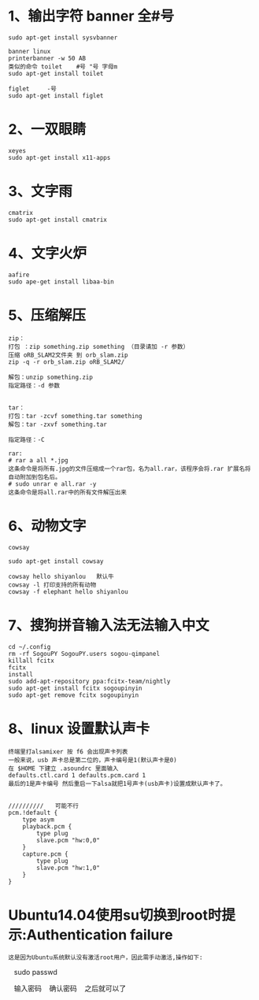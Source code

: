 # 1、输出字符 banner   全#号
    sudo apt-get install sysvbanner

    banner linux
    printerbanner -w 50 AB
    类似的命令 toilet    #号 "号 字母m
    sudo apt-get install toilet

    figlet     -号
    sudo apt-get install figlet


# 2、一双眼睛
    xeyes
    sudo apt-get install x11-apps



# 3、文字雨
    cmatrix
    sudo apt-get install cmatrix


# 4、文字火炉
    aafire
    sudo ape-get install libaa-bin



# 5、压缩解压
    zip：
    打包 ：zip something.zip something （目录请加 -r 参数）
    压缩 oRB_SLAM2文件夹 到 orb_slam.zip
    zip -q -r orb_slam.zip oRB_SLAM2/

    解包：unzip something.zip
    指定路径：-d 参数


    tar：
    打包：tar -zcvf something.tar something
    解包：tar -zxvf something.tar

    指定路径：-C 

    rar:
    # rar a all *.jpg
    这条命令是将所有.jpg的文件压缩成一个rar包，名为all.rar，该程序会将.rar 扩展名将自动附加到包名后。
    # sudo unrar e all.rar -y
    这条命令是将all.rar中的所有文件解压出来


# 6、动物文字
    cowsay

    sudo apt-get install cowsay

    cowsay hello shiyanlou   默认牛
    cowsay -l 打印支持的所有动物
    cowsay -f elephant hello shiyanlou

# 7、搜狗拼音输入法无法输入中文
    cd ~/.config
    rm -rf SogouPY SogouPY.users sogou-qimpanel
    killall fcitx
    fcitx
    install
    sudo add-apt-repository ppa:fcitx-team/nightly
    sudo apt-get install fcitx sogoupinyin 
    sudo apt-get remove fcitx sogoupinyin

# 8、linux 设置默认声卡
    终端里打alsamixer 按 f6 会出现声卡列表 
    一般来说，usb 声卡总是第二位的，声卡编号是1(默认声卡是0) 
    在 $HOME 下建立 .asoundrc 里面输入 
    defaults.ctl.card 1 defaults.pcm.card 1 
    最后的1是声卡编号 然后重启一下alsa就把1号声卡(usb声卡)设置成默认声卡了。 


    //////////　　可能不行
    pcm.!default {
        type asym
        playback.pcm {
            type plug
            slave.pcm "hw:0,0"
        }
        capture.pcm {
            type plug
            slave.pcm "hw:1,0"
        }
    }

# Ubuntu14.04使用su切换到root时提示:Authentication failure
    这是因为Ubuntu系统默认没有激活root用户，因此需手动激活,操作如下:
    sudo passwd
    
    输入密码
    确认密码
    之后就可以了
